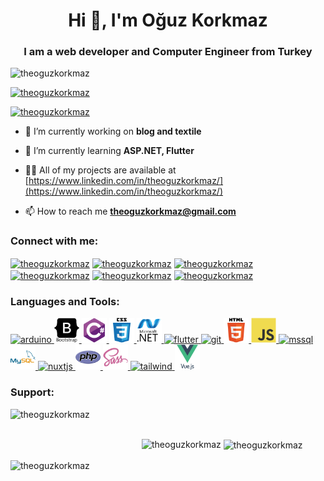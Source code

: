 <h1 align="center">Hi 👋, I'm Oğuz Korkmaz</h1>
<h3 align="center">I am a web developer and Computer Engineer from Turkey</h3>

<p align="left"> <img src="https://komarev.com/ghpvc/?username=theoguzkorkmaz&label=Profile%20views&color=0e75b6&style=flat" alt="theoguzkorkmaz" /> </p>

<p align="left"> <a href="https://github.com/ryo-ma/github-profile-trophy"><img src="https://github-profile-trophy.vercel.app/?username=theoguzkorkmaz" alt="theoguzkorkmaz" /></a> </p>

<p align="left"> <a href="https://twitter.com/theoguzkorkmaz" target="blank"><img src="https://img.shields.io/twitter/follow/theoguzkorkmaz?logo=twitter&style=for-the-badge" alt="theoguzkorkmaz" /></a> </p>

- 🔭 I’m currently working on **blog and textile**

- 🌱 I’m currently learning **ASP.NET, Flutter**

- 👨‍💻 All of my projects are available at [https://www.linkedin.com/in/theoguzkorkmaz/](https://www.linkedin.com/in/theoguzkorkmaz/)

- 📫 How to reach me **theoguzkorkmaz@gmail.com**

<h3 align="left">Connect with me:</h3>
<p align="left">
<a href="https://dev.to/theoguzkorkmaz" target="blank"><img align="center" src="https://raw.githubusercontent.com/rahuldkjain/github-profile-readme-generator/master/src/images/icons/Social/devto.svg" alt="theoguzkorkmaz" height="30" width="40" /></a>
<a href="https://twitter.com/theoguzkorkmaz" target="blank"><img align="center" src="https://raw.githubusercontent.com/rahuldkjain/github-profile-readme-generator/master/src/images/icons/Social/twitter.svg" alt="theoguzkorkmaz" height="30" width="40" /></a>
<a href="https://linkedin.com/in/theoguzkorkmaz" target="blank"><img align="center" src="https://raw.githubusercontent.com/rahuldkjain/github-profile-readme-generator/master/src/images/icons/Social/linked-in-alt.svg" alt="theoguzkorkmaz" height="30" width="40" /></a>
<a href="https://fb.com/theoguzkorkmaz" target="blank"><img align="center" src="https://raw.githubusercontent.com/rahuldkjain/github-profile-readme-generator/master/src/images/icons/Social/facebook.svg" alt="theoguzkorkmaz" height="30" width="40" /></a>
<a href="https://instagram.com/theoguzkorkmaz" target="blank"><img align="center" src="https://raw.githubusercontent.com/rahuldkjain/github-profile-readme-generator/master/src/images/icons/Social/instagram.svg" alt="theoguzkorkmaz" height="30" width="40" /></a>
<a href="https://www.youtube.com/c/theoguzkorkmaz" target="blank"><img align="center" src="https://raw.githubusercontent.com/rahuldkjain/github-profile-readme-generator/master/src/images/icons/Social/youtube.svg" alt="theoguzkorkmaz" height="30" width="40" /></a>
</p>

<h3 align="left">Languages and Tools:</h3>
<p align="left"> <a href="https://www.arduino.cc/" target="_blank" rel="noreferrer"> <img src="https://cdn.worldvectorlogo.com/logos/arduino-1.svg" alt="arduino" width="40" height="40"/> </a> <a href="https://getbootstrap.com" target="_blank" rel="noreferrer"> <img src="https://raw.githubusercontent.com/devicons/devicon/master/icons/bootstrap/bootstrap-plain-wordmark.svg" alt="bootstrap" width="40" height="40"/> </a> <a href="https://www.w3schools.com/cs/" target="_blank" rel="noreferrer"> <img src="https://raw.githubusercontent.com/devicons/devicon/master/icons/csharp/csharp-original.svg" alt="csharp" width="40" height="40"/> </a> <a href="https://www.w3schools.com/css/" target="_blank" rel="noreferrer"> <img src="https://raw.githubusercontent.com/devicons/devicon/master/icons/css3/css3-original-wordmark.svg" alt="css3" width="40" height="40"/> </a> <a href="https://dotnet.microsoft.com/" target="_blank" rel="noreferrer"> <img src="https://raw.githubusercontent.com/devicons/devicon/master/icons/dot-net/dot-net-original-wordmark.svg" alt="dotnet" width="40" height="40"/> </a> <a href="https://flutter.dev" target="_blank" rel="noreferrer"> <img src="https://www.vectorlogo.zone/logos/flutterio/flutterio-icon.svg" alt="flutter" width="40" height="40"/> </a> <a href="https://git-scm.com/" target="_blank" rel="noreferrer"> <img src="https://www.vectorlogo.zone/logos/git-scm/git-scm-icon.svg" alt="git" width="40" height="40"/> </a> <a href="https://www.w3.org/html/" target="_blank" rel="noreferrer"> <img src="https://raw.githubusercontent.com/devicons/devicon/master/icons/html5/html5-original-wordmark.svg" alt="html5" width="40" height="40"/> </a> <a href="https://developer.mozilla.org/en-US/docs/Web/JavaScript" target="_blank" rel="noreferrer"> <img src="https://raw.githubusercontent.com/devicons/devicon/master/icons/javascript/javascript-original.svg" alt="javascript" width="40" height="40"/> </a> <a href="https://www.microsoft.com/en-us/sql-server" target="_blank" rel="noreferrer"> <img src="https://www.svgrepo.com/show/303229/microsoft-sql-server-logo.svg" alt="mssql" width="40" height="40"/> </a> <a href="https://www.mysql.com/" target="_blank" rel="noreferrer"> <img src="https://raw.githubusercontent.com/devicons/devicon/master/icons/mysql/mysql-original-wordmark.svg" alt="mysql" width="40" height="40"/> </a> <a href="https://nuxtjs.org/" target="_blank" rel="noreferrer"> <img src="https://www.vectorlogo.zone/logos/nuxtjs/nuxtjs-icon.svg" alt="nuxtjs" width="40" height="40"/> </a> <a href="https://www.php.net" target="_blank" rel="noreferrer"> <img src="https://raw.githubusercontent.com/devicons/devicon/master/icons/php/php-original.svg" alt="php" width="40" height="40"/> </a> <a href="https://sass-lang.com" target="_blank" rel="noreferrer"> <img src="https://raw.githubusercontent.com/devicons/devicon/master/icons/sass/sass-original.svg" alt="sass" width="40" height="40"/> </a> <a href="https://tailwindcss.com/" target="_blank" rel="noreferrer"> <img src="https://www.vectorlogo.zone/logos/tailwindcss/tailwindcss-icon.svg" alt="tailwind" width="40" height="40"/> </a> <a href="https://vuejs.org/" target="_blank" rel="noreferrer"> <img src="https://raw.githubusercontent.com/devicons/devicon/master/icons/vuejs/vuejs-original-wordmark.svg" alt="vuejs" width="40" height="40"/> </a> </p>

<h3 align="left">Support:</h3>
<p><a href="https://www.buymeacoffee.com/theoguzkorkmaz"> <img align="left" src="https://cdn.buymeacoffee.com/buttons/v2/default-yellow.png" height="50" width="210" alt="theoguzkorkmaz" /></a></p><br><br>

<p><img align="left" src="https://github-readme-stats.vercel.app/api/top-langs?username=theoguzkorkmaz&show_icons=true&locale=en&layout=compact" alt="theoguzkorkmaz" /></p>

<p>&nbsp;<img align="center" src="https://github-readme-stats.vercel.app/api?username=theoguzkorkmaz&show_icons=true&locale=en" alt="theoguzkorkmaz" /></p>

<p><img align="center" src="https://github-readme-streak-stats.herokuapp.com/?user=theoguzkorkmaz&" alt="theoguzkorkmaz" /></p>
